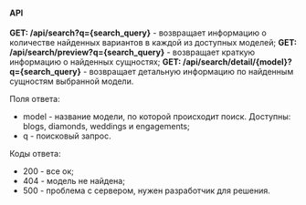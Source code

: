 #### API ####

**GET: /api/search?q={search_query}** - возвращает информацию о количестве найденных вариантов в каждой из доступных моделей;
**GET: /api/search/preview?q={search_query}** - возвращает краткую информацию о найденных сущностях;
**GET: /api/search/detail/{model}?q={search_query}** - возвращает детальную информацию по найденным сущностям выбранной модели.

Поля ответа:
* model - название модели, по которой происходит поиск. Доступны: blogs, diamonds, weddings и engagements;
* q - поисковый запрос.

Коды ответа:

* 200 - все ок;
* 404 - модель не найдена;
* 500 - проблема с сервером, нужен разработчик для решения.